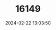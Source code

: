---
title: "16149"
category: "Parantica menadensis"
draft: false
date: 2024-02-22 13:03:50
languages:
  English: ["Manado Yellow Tiger"]
---